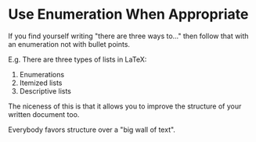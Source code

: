 
# Use Enumeration When Appropriate

If you find yourself writing "there are three ways to..." then follow that with an enumeration not with bullet points. 


E.g. There are three types of lists in LaTeX:

1. Enumerations 
2. Itemized lists
3. Descriptive lists

The niceness of this is that it allows you to improve the structure of your written document too. 

Everybody favors structure over a "big wall of text".
